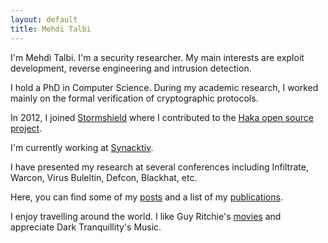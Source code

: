 ```yaml
---
layout: default
title: Mehdi Talbi
---
```


I'm Mehdi Talbi. I'm a security researcher. My main interests are exploit
development, reverse engineering and intrusion detection.

I hold a PhD in Computer Science. During my academic research, I worked mainly
on the formal verification of cryptographic protocols.

In 2012, I joined [Stormshield](www.stormshield.com) where I contributed to the
[Haka open source project](haka-security.org).

I'm currently working at [Synacktiv](https://www.synacktiv.com/).

I have presented my research at several conferences including Infiltrate,
Warcon, Virus Buleltin, Defcon, Blackhat, etc.

Here, you can find some of my [posts](/posts) and a list of my
[publications](/papers).

I enjoy travelling around the world. I like Guy Ritchie's [movies](/misc) and appreciate
Dark Tranquillity's Music. 
